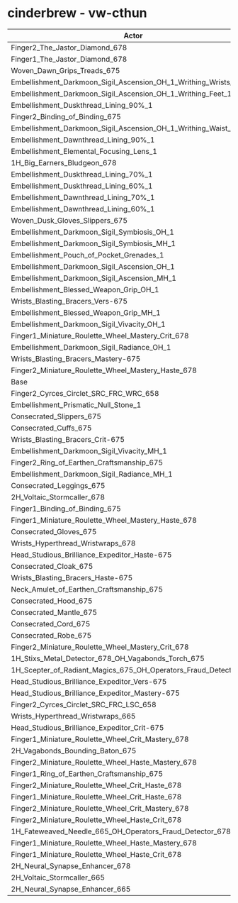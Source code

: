# cinderbrew - vw-cthun
| Actor | DPS | Increase |
|---|:---:|:---:|
|Finger2_The_Jastor_Diamond_678|3149574|1.18%|
|Finger1_The_Jastor_Diamond_678|3144353|1.01%|
|Woven_Dawn_Grips_Treads_675|3138396|0.82%|
|Embellishment_Darkmoon_Sigil_Ascension_OH_1_Writhing_Wrists_1|3136426|0.76%|
|Embellishment_Darkmoon_Sigil_Ascension_OH_1_Writhing_Feet_1|3133902|0.68%|
|Embellishment_Duskthread_Lining_90%_1|3132896|0.65%|
|Finger2_Binding_of_Binding_675|3132189|0.62%|
|Embellishment_Darkmoon_Sigil_Ascension_OH_1_Writhing_Waist_1|3131660|0.61%|
|Embellishment_Dawnthread_Lining_90%_1|3130673|0.57%|
|Embellishment_Elemental_Focusing_Lens_1|3129508|0.54%|
|1H_Big_Earners_Bludgeon_678|3128697|0.51%|
|Embellishment_Duskthread_Lining_70%_1|3127065|0.46%|
|Embellishment_Duskthread_Lining_60%_1|3125935|0.42%|
|Embellishment_Dawnthread_Lining_70%_1|3125526|0.41%|
|Embellishment_Dawnthread_Lining_60%_1|3123716|0.35%|
|Woven_Dusk_Gloves_Slippers_675|3122898|0.32%|
|Embellishment_Darkmoon_Sigil_Symbiosis_OH_1|3121536|0.28%|
|Embellishment_Darkmoon_Sigil_Symbiosis_MH_1|3121502|0.28%|
|Embellishment_Pouch_of_Pocket_Grenades_1|3120987|0.26%|
|Embellishment_Darkmoon_Sigil_Ascension_OH_1|3120416|0.24%|
|Embellishment_Darkmoon_Sigil_Ascension_MH_1|3117980|0.17%|
|Embellishment_Blessed_Weapon_Grip_OH_1|3117392|0.15%|
|Wrists_Blasting_Bracers_Vers-675|3115775|0.10%|
|Embellishment_Blessed_Weapon_Grip_MH_1|3115307|0.08%|
|Embellishment_Darkmoon_Sigil_Vivacity_OH_1|3115237|0.08%|
|Finger1_Miniature_Roulette_Wheel_Mastery_Crit_678|3114934|0.07%|
|Embellishment_Darkmoon_Sigil_Radiance_OH_1|3114324|0.05%|
|Wrists_Blasting_Bracers_Mastery-675|3114238|0.05%|
|Finger2_Miniature_Roulette_Wheel_Mastery_Haste_678|3113800|0.03%|
|Base|3112816|0.00%|
|Finger2_Cyrces_Circlet_SRC_FRC_WRC_658|3112771|0.00%|
|Embellishment_Prismatic_Null_Stone_1|3111742|-0.03%|
|Consecrated_Slippers_675|3111718|-0.04%|
|Consecrated_Cuffs_675|3111707|-0.04%|
|Wrists_Blasting_Bracers_Crit-675|3111653|-0.04%|
|Embellishment_Darkmoon_Sigil_Vivacity_MH_1|3111309|-0.05%|
|Finger2_Ring_of_Earthen_Craftsmanship_675|3111048|-0.06%|
|Embellishment_Darkmoon_Sigil_Radiance_MH_1|3110962|-0.06%|
|Consecrated_Leggings_675|3110728|-0.07%|
|2H_Voltaic_Stormcaller_678|3110670|-0.07%|
|Finger1_Binding_of_Binding_675|3110374|-0.08%|
|Finger1_Miniature_Roulette_Wheel_Mastery_Haste_678|3110151|-0.09%|
|Consecrated_Gloves_675|3110045|-0.09%|
|Wrists_Hyperthread_Wristwraps_678|3109083|-0.12%|
|Head_Studious_Brilliance_Expeditor_Haste-675|3108687|-0.13%|
|Consecrated_Cloak_675|3108401|-0.14%|
|Wrists_Blasting_Bracers_Haste-675|3108195|-0.15%|
|Neck_Amulet_of_Earthen_Craftsmanship_675|3108044|-0.15%|
|Consecrated_Hood_675|3107593|-0.17%|
|Consecrated_Mantle_675|3106988|-0.19%|
|Consecrated_Cord_675|3106720|-0.20%|
|Consecrated_Robe_675|3105896|-0.22%|
|Finger2_Miniature_Roulette_Wheel_Mastery_Crit_678|3105179|-0.25%|
|1H_Stixs_Metal_Detector_678_OH_Vagabonds_Torch_675|3104450|-0.27%|
|1H_Scepter_of_Radiant_Magics_675_OH_Operators_Fraud_Detector_678|3102706|-0.32%|
|Head_Studious_Brilliance_Expeditor_Vers-675|3102655|-0.33%|
|Head_Studious_Brilliance_Expeditor_Mastery-675|3102201|-0.34%|
|Finger2_Cyrces_Circlet_SRC_FRC_LSC_658|3101091|-0.38%|
|Wrists_Hyperthread_Wristwraps_665|3097613|-0.49%|
|Head_Studious_Brilliance_Expeditor_Crit-675|3096432|-0.53%|
|Finger1_Miniature_Roulette_Wheel_Crit_Mastery_678|3095225|-0.57%|
|2H_Vagabonds_Bounding_Baton_675|3093686|-0.61%|
|Finger2_Miniature_Roulette_Wheel_Haste_Mastery_678|3091287|-0.69%|
|Finger1_Ring_of_Earthen_Craftsmanship_675|3087506|-0.81%|
|Finger2_Miniature_Roulette_Wheel_Crit_Haste_678|3085055|-0.89%|
|Finger1_Miniature_Roulette_Wheel_Crit_Haste_678|3084823|-0.90%|
|Finger2_Miniature_Roulette_Wheel_Crit_Mastery_678|3084377|-0.91%|
|Finger2_Miniature_Roulette_Wheel_Haste_Crit_678|3084120|-0.92%|
|1H_Fateweaved_Needle_665_OH_Operators_Fraud_Detector_678|3072493|-1.30%|
|Finger1_Miniature_Roulette_Wheel_Haste_Mastery_678|3063508|-1.58%|
|Finger1_Miniature_Roulette_Wheel_Haste_Crit_678|3059566|-1.71%|
|2H_Neural_Synapse_Enhancer_678|3043267|-2.23%|
|2H_Voltaic_Stormcaller_665|3022474|-2.90%|
|2H_Neural_Synapse_Enhancer_665|2960638|-4.89%|
